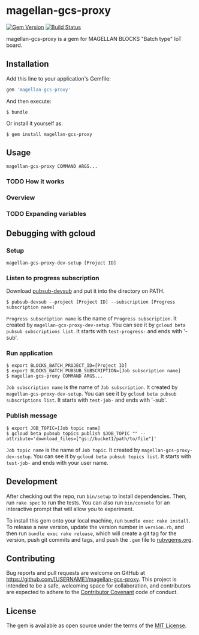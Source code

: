 # magellan-gcs-proxy

[![Gem Version](https://badge.fury.io/rb/magellan-gcs-proxy.png)](https://rubygems.org/gems/magellan-gcs-proxy) [![Build Status](https://secure.travis-ci.org/groovenauts/magellan-gcs-proxy.png)](https://travis-ci.org/groovenauts/magellan-gcs-proxy)

magellan-gcs-proxy is a gem for MAGELLAN BLOCKS "Batch type" IoT board.


## Installation

Add this line to your application's Gemfile:

```ruby
gem 'magellan-gcs-proxy'
```

And then execute:

    $ bundle

Or install it yourself as:

    $ gem install magellan-gcs-proxy

## Usage

```
magellan-gcs-proxy COMMAND ARGS...
```

### TODO How it works

### Overview


### TODO Expanding variables


## Debugging with gcloud

### Setup

```
magellan-gcs-proxy-dev-setup [Project ID]
```


### Listen to progress subscription

Download [pubsub-devsub](https://github.com/akm/pubsub-devsub/releases) and put it into the directory on PATH.

```
$ pubsub-devsub --project [Project ID] --subscription [Progress subscription name]
```

`Progress subscription name` is the name of `Progress subscription`.
It created by `magellan-gcs-proxy-dev-setup`.
You can see it by `gcloud beta pubsub subscriptions list`.
It starts with `test-progress-` and ends with '-sub'.

### Run application

```
$ export BLOCKS_BATCH_PROJECT_ID=[Project ID]
$ export BLOCKS_BATCH_PUBSUB_SUBSCRIPTION=[Job subscription name]
$ magellan-gcs-proxy COMMAND ARGS...
```

`Job subscription name` is the name of `Job subscription`.
It created by `magellan-gcs-proxy-dev-setup`.
You can see it by `gcloud beta pubsub subscriptions list`.
It starts with `test-job-` and ends with '-sub'.

### Publish message

```
$ export JOB_TOPIC=[Job topic name]
$ gcloud beta pubsub topics publish $JOB_TOPIC "" --attribute='download_files=["gs://bucket1/path/to/file"]'
```

`Job topic name` is the name of `Job topic`.
It created by `magellan-gcs-proxy-dev-setup`.
You can see it by `gcloud beta pubsub topics list`.
It starts with `test-job-` and ends with your user name.


## Development

After checking out the repo, run `bin/setup` to install dependencies. Then, run `rake spec` to run the tests. You can also run `bin/console` for an interactive prompt that will allow you to experiment.

To install this gem onto your local machine, run `bundle exec rake install`. To release a new version, update the version number in `version.rb`, and then run `bundle exec rake release`, which will create a git tag for the version, push git commits and tags, and push the `.gem` file to [rubygems.org](https://rubygems.org).

## Contributing

Bug reports and pull requests are welcome on GitHub at https://github.com/[USERNAME]/magellan-gcs-proxy. This project is intended to be a safe, welcoming space for collaboration, and contributors are expected to adhere to the [Contributor Covenant](http://contributor-covenant.org) code of conduct.


## License

The gem is available as open source under the terms of the [MIT License](http://opensource.org/licenses/MIT).
